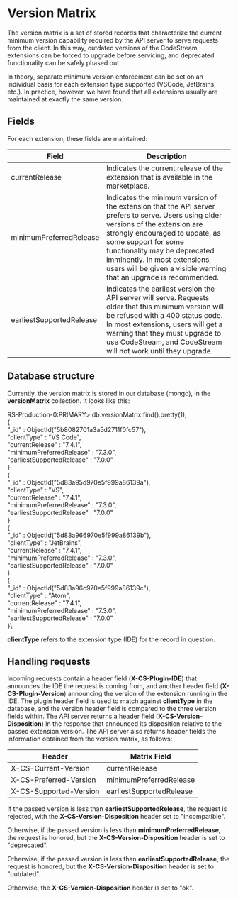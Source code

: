 # Version Matrix

The version matrix is a set of stored records that characterize the current
minimum version capability required by the API server to serve requests from
the client. In this way, outdated versions of the CodeStream extensions can
be forced to upgrade before servicing, and deprecated functionality can be
safely phased out.

In theory, separate minimum version enforcement can be set on an individual
basis for each extension type supported (VSCode, JetBrains, etc.). In practice,
however, we have found that all extensions usually are maintained at exactly
the same version.

## Fields

For each extension, these fields are maintained:

| Field | Description |
| --- | --- |
| currentRelease | Indicates the current release of the extension that is available in the marketplace. |
| minimumPreferredRelease | Indicates the minimum version of the extension that the API server prefers to serve. Users using older versions of the extension are strongly encouraged to update, as some support for some functionality may be deprecated imminently. In most extensions, users will be given a visible warning that an upgrade is recommended. |
| earliestSupportedRelease | Indicates the earliest version the API server will serve. Requests older that this minimum version will be refused with a 400 status code. In most extensions, users will get a warning that they must upgrade to use CodeStream, and CodeStream will not work until they upgrade. |

## Database structure

Currently, the version matrix is stored in our database (mongo), in the **versionMatrix** collection. It looks like this:

RS-Production-0:PRIMARY> db.versionMatrix.find().pretty(1);\
{\
	"_id" : ObjectId("5b8082701a3a5d2711f0fc57"),\
	"clientType" : "VS Code",\
	"currentRelease" : "7.4.1",\
	"minimumPreferredRelease" : "7.3.0",\
	"earliestSupportedRelease" : "7.0.0"\
}\
{\
	"_id" : ObjectId("5d83a95d970e5f999a86139a"),\
	"clientType" : "VS",\
	"currentRelease" : "7.4.1",\
	"minimumPreferredRelease" : "7.3.0",\
	"earliestSupportedRelease" : "7.0.0"\
}\
{\
	"_id" : ObjectId("5d83a966970e5f999a86139b"),\
	"clientType" : "JetBrains",\
	"currentRelease" : "7.4.1",\
	"minimumPreferredRelease" : "7.3.0",\
	"earliestSupportedRelease" : "7.0.0"\
}\
{\
	"_id" : ObjectId("5d83a96c970e5f999a86139c"),\
	"clientType" : "Atom",\
	"currentRelease" : "7.4.1",\
	"minimumPreferredRelease" : "7.3.0",\
	"earliestSupportedRelease" : "7.0.0"\
}\

**clientType** refers to the extension type (IDE) for the record in question.

## Handling requests

Incoming requests contain a header field (**X-CS-Plugin-IDE**) that announces the IDE the request is coming from, and another header field (**X-CS-Plugin-Version**) announcing the version of the extension running in the IDE. The plugin header field is used to match against **clientType** in the database, and the version header field is compared to the three version fields within. The API server returns a header field (**X-CS-Version-Disposition**) in the response that announced its disposition relative to the passed extension version. The API server also returns header fields the information obtained from the version matrix, as follows:

| Header | Matrix Field |
| --- | --- |
| X-CS-Current-Version | currentRelease |
| X-CS-Preferred-Version | minimumPreferredRelease |
| X-CS-Supported-Version | earliestSupportedRelease |

If the passed version is less than **earliestSupportedRelease**, the request is rejected, with the **X-CS-Version-Disposition** header set to "incompatible".

Otherwise, if the passed version is less than **minimumPreferredRelease**, the request is honored, but the **X-CS-Version-Disposition** header is set to "deprecated".

Otherwise, if the passed version is less than **earliestSupportedRelease**, the request is honored, but the **X-CS-Version-Disposition** header is set to "outdated".

Otherwise, the **X-CS-Version-Disposition** header is set to "ok".
